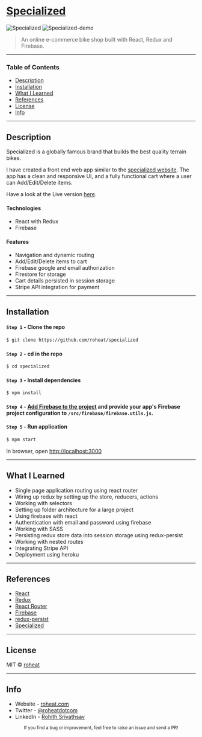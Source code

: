 # [Specialized](https://roheat.com/)

![Specialized](screenshots/home-page.gif)
![Specialized-demo](screenshots/demo.gif)

> An online e-commerce bike shop built with React, Redux and Firebase.

---

### Table of Contents

- [Description](#description)
- [Installation](#installation)
- [What I Learned](#what-i-learned)
- [References](#references)
- [License](#license)
- [Info](#info)

---

## Description

Specialized is a globally famous brand that builds the best quality terrain bikes.

I have created a front end web app similar to the [specialized website](https://www.specialized.com/). The app has a clean and responsive UI, and a fully functional cart where a user can Add/Edit/Delete items.

Have a look at the Live version [here](https://roheat.com/).

#### Technologies

- React with Redux
- Firebase

#### Features

- Navigation and dynamic routing
- Add/Edit/Delete items to cart
- Firebase google and email authorization
- Firestore for storage
- Cart details persisted in session storage
- Stripe API integration for payment

---

## Installation

#### `Step 1` - Clone the repo

```bash
$ git clone https://github.com/roheat/specialized
```

#### `Step 2` - cd in the repo

```bash
$ cd specialized
```

#### `Step 3` - Install dependencies

```bash
$ npm install
```

#### `Step 4` - [Add Firebase to the project](https://firebase.google.com/docs/web/setup) and provide your app's Firebase project configuration to `/src/firebase/firebase.utils.js`.

#### `Step 5` - Run application

```bash
$ npm start
```

In browser, open [http://localhost:3000](http://localhost:3000)

---

## What I Learned

- Single page application routing using react router
- Wiring up redux by setting up the store, reducers, actions
- Working with selectors
- Setting up folder architecture for a large project
- Using firebase with react
- Authentication with email and password using firebase
- Working with SASS
- Persisting redux store data into session storage using redux-persist
- Working with nested routes
- Integrating Stripe API
- Deployment using heroku

---

## References

- [React](https://reactjs.org/)
- [Redux](https://redux.js.org/)
- [React Router](https://reacttraining.com/react-router/web/guides/quick-start)
- [Firebase](https://firebase.google.com/docs)
- [redux-persist](https://github.com/rt2zz/redux-persist)
- [Specialized](https://www.specialized.com/)

---

## License

MIT © [roheat](https://github.com/roheat)

---

## Info

- Website - [roheat.com](https://roheat.com)
- Twitter - [@roheatdotcom](https://twitter.com/roheatdotcom)
- LinkedIn - [Rohith Srivathsav](https://www.linkedin.com/in/rohith-srivathsav/)

<div align="center">
  <sub>If you find a bug or improvement, feel free to raise an issue and send a PR!</sub>
</div>
